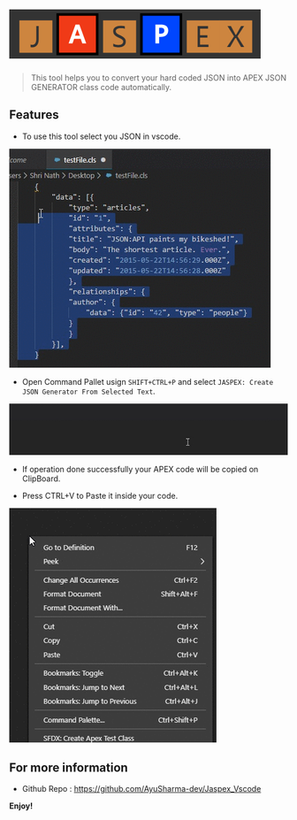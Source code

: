 # ![Jaspex](Images/logoNav.PNG?raw=true "Title")

> This tool helps you to convert your hard coded JSON into APEX JSON GENERATOR class code automatically. 


## Features

- To use this tool select you JSON in vscode. 


![SELECT JSON](Images/copycode.gif) 


- Open Command Pallet usign `SHIFT+CTRL+P` and select `JASPEX: Create JSON Generator From Selected Text`. 


![SELECT Option](Images/selectoption.gif) 


- If operation done successfully your APEX code will be copied on ClipBoard.


- Press CTRL+V to Paste it inside your code.


![Paste Code](Images/pastecode.gif)

  
  
## For more information


- Github Repo : https://github.com/AyuSharma-dev/Jaspex_Vscode



**Enjoy!**
